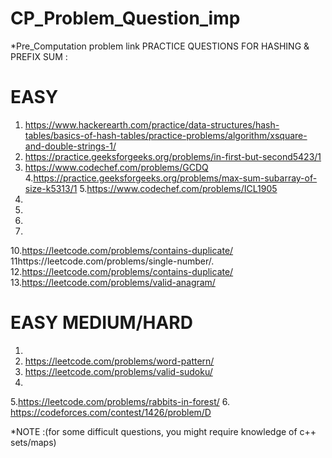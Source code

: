 # CP_Problem_Question_imp

*Pre_Computation problem link
PRACTICE QUESTIONS FOR HASHING & PREFIX SUM :
# EASY
1. https://www.hackerearth.com/practice/data-structures/hash-tables/basics-of-hash-tables/practice-problems/algorithm/xsquare-and-double-strings-1/
2. https://practice.geeksforgeeks.org/problems/in-first-but-second5423/1
3. https://www.codechef.com/problems/GCDQ 
4.https://practice.geeksforgeeks.org/problems/max-sum-subarray-of-size-k5313/1 
5.https://www.codechef.com/problems/ICL1905 
6.  
7. 
8.
9.                                                                                                                        
10.https://leetcode.com/problems/contains-duplicate/                                                                                                                                                                                                                             
11https://leetcode.com/problems/single-number/. 
12.https://leetcode.com/problems/contains-duplicate/
13.https://leetcode.com/problems/valid-anagram/
# EASY MEDIUM/HARD
1. 
2. https://leetcode.com/problems/word-pattern/
3. https://leetcode.com/problems/valid-sudoku/
4. 
5.https://leetcode.com/problems/rabbits-in-forest/ 
6. https://codeforces.com/contest/1426/problem/D


*NOTE :(for some difficult questions, you might require knowledge of c++ sets/maps)
